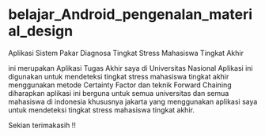 # belajar_Android_pengenalan_material_design
Aplikasi Sistem Pakar Diagnosa Tingkat Stress Mahasiswa Tingkat Akhir

ini merupakan Aplikasi Tugas Akhir saya di Universitas Nasional
Aplikasi ini digunakan untuk mendeteksi tingkat stress mahasiswa tingkat akhir menggunakan metode Certainty Factor dan teknik Forward Chaining
diharapkan aplikasi ini berguna untuk semua universitas dan semua mahasiswa di indonesia khususnya jakarta yang menggunakan aplikasi saya untuk mendeteksi
tingkat stress mahasiswa tingkat akhir.

Sekian terimakasih !!
